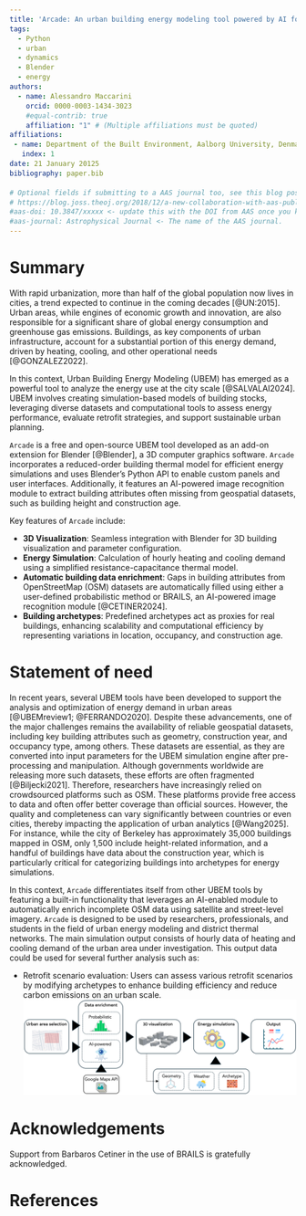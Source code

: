 ```yaml
---
title: 'Arcade: An urban building energy modeling tool powered by AI for input data enrichment'
tags:
  - Python
  - urban
  - dynamics
  - Blender
  - energy
authors:
  - name: Alessandro Maccarini
    orcid: 0000-0003-1434-3023
    #equal-contrib: true
    affiliation: "1" # (Multiple affiliations must be quoted)
affiliations:
 - name: Department of the Built Environment, Aalborg University, Denmark
   index: 1
date: 21 January 20125
bibliography: paper.bib

# Optional fields if submitting to a AAS journal too, see this blog post:
# https://blog.joss.theoj.org/2018/12/a-new-collaboration-with-aas-publishing
#aas-doi: 10.3847/xxxxx <- update this with the DOI from AAS once you know it.
#aas-journal: Astrophysical Journal <- The name of the AAS journal.
---
```


# Summary

With rapid urbanization, more than half of the global population now lives in cities, a trend expected to continue in the coming decades [@UN:2015]. Urban areas, while engines of economic growth and innovation, are also responsible for a significant share of global energy consumption and greenhouse gas emissions. Buildings, as key components of urban infrastructure, account for a substantial portion of this energy demand, driven by heating, cooling, and other operational needs [@GONZALEZ2022].

In this context, Urban Building Energy Modeling (UBEM) has emerged as a powerful tool to analyze the energy use at the city scale [@SALVALAI2024]. UBEM involves creating simulation-based models of building stocks, leveraging diverse datasets and computational tools to assess energy performance, evaluate retrofit strategies, and support sustainable urban planning.

`Arcade` is a free and open-source UBEM tool developed as an add-on extension for Blender [@Blender], a 3D computer graphics software. `Arcade` incorporates a reduced-order building thermal model for efficient energy simulations and uses Blender’s Python API to enable custom panels and user interfaces. Additionally, it features an AI-powered image recognition module to extract building attributes often missing from geospatial datasets, such as building height and construction age.

Key features of `Arcade` include:

- **3D Visualization**: Seamless integration with Blender for 3D building visualization and parameter configuration.
- **Energy Simulation**: Calculation of hourly heating and cooling demand using a simplified resistance-capacitance thermal model.
- **Automatic building data enrichment**: Gaps in building attributes from OpenStreetMap (OSM) datasets are automatically filled using either a user-defined probabilistic method or BRAILS, an AI-powered image recognition module [@CETINER2024].
- **Building archetypes**: Predefined archetypes act as proxies for real buildings, enhancing scalability and computational efficiency by representing variations in location, occupancy, and construction age.

# Statement of need

In recent years, several UBEM tools have been developed to support the analysis and optimization of energy demand in urban areas [@UBEMreview1; @FERRANDO2020]. Despite these advancements, one of the major challenges remains the availability of reliable geospatial datasets, including key building attributes such as geometry, construction year, and occupancy type, among others. These datasets are essential, as they are converted into input parameters for the UBEM simulation engine after pre-processing and manipulation. Although governments worldwide are releasing more such datasets, these efforts are often fragmented [@Biljecki2021].
Therefore, researchers have increasingly relied on crowdsourced platforms such as OSM. These platforms provide free access to data and often offer better coverage than official sources. However, the quality and completeness can vary significantly between countries or even cities, thereby impacting the application of urban analytics [@Wang2025]. For instance, while the city of Berkeley has approximately 35,000 buildings mapped in OSM, only 1,500 include height-related information, and a handful of buildings have data about the construction year, which is particularly critical for categorizing buildings into archetypes for energy simulations.

In this context, `Arcade` differentiates itself from other UBEM tools by featuring a built-in functionality that leverages an AI-enabled module to automatically enrich incomplete OSM data using satellite and street-level imagery. `Arcade` is designed to be used by researchers, professionals, and students in the field of urban energy modeling and district thermal networks. The main simulation output consists of hourly data of heating and cooling demand of the urban area under investigation. This output data could be used for several further analysis such as:
- Retrofit scenario evaluation: Users can assess various retrofit scenarios by modifying archetypes to enhance building efficiency and reduce carbon emissions on an urban scale.
![Figure 1: Workflow](images/workflow3.png)


# Acknowledgements

Support from Barbaros Cetiner in the use of BRAILS is gratefully acknowledged.

# References

